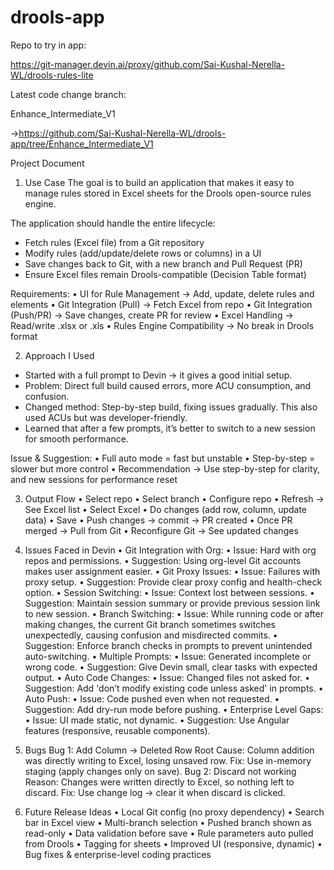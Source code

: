 # drools-app


Repo to try in app:

https://git-manager.devin.ai/proxy/github.com/Sai-Kushal-Nerella-WL/drools-rules-lite

Latest code change branch:

Enhance_Intermediate_V1

->https://github.com/Sai-Kushal-Nerella-WL/drools-app/tree/Enhance_Intermediate_V1


Project Document
1. Use Case
The goal is to build an application that makes it easy to manage rules stored in Excel sheets for the Drools open-source rules engine.

The application should handle the entire lifecycle:
- Fetch rules (Excel file) from a Git repository
- Modify rules (add/update/delete rows or columns) in a UI
- Save changes back to Git, with a new branch and Pull Request (PR)
- Ensure Excel files remain Drools-compatible (Decision Table format)

Requirements:
•	UI for Rule Management → Add, update, delete rules and elements
•	Git Integration (Pull) → Fetch Excel from repo
•	Git Integration (Push/PR) → Save changes, create PR for review
•	Excel Handling → Read/write .xlsx or .xls
•	Rules Engine Compatibility → No break in Drools format

2. Approach I Used
- Started with a full prompt to Devin → it gives a good initial setup.
- Problem: Direct full build caused errors, more ACU consumption, and confusion.
- Changed method: Step-by-step build, fixing issues gradually. This also used ACUs but was developer-friendly.
- Learned that after a few prompts, it’s better to switch to a new session for smooth performance.
  
Issue & Suggestion:
•	Full auto mode = fast but unstable
•	Step-by-step = slower but more control
•	Recommendation → Use step-by-step for clarity, and new sessions for performance reset

3. Output Flow
•	Select repo
•	Select branch
•	Configure repo
•	Refresh → See Excel list
•	Select Excel
•	Do changes (add row, column, update data)
•	Save
•	Push changes → commit → PR created
•	Once PR merged → Pull from Git
•	Reconfigure Git → See updated changes

4. Issues Faced in Devin
•	Git Integration with Org: 
  •	Issue: Hard with org repos and permissions. 
  •	Suggestion: Using org-level Git accounts makes user assignment easier.
•	Git Proxy Issues: 
  •	Issue: Failures with proxy setup. 
  •	Suggestion: Provide clear proxy config and health-check option.
•	Session Switching: 
  •	Issue: Context lost between sessions. 
  •	Suggestion: Maintain session summary or provide previous session link to new session.
•	Branch Switching: 
  •	Issue: While running code or after making changes, the current Git branch sometimes switches unexpectedly, causing confusion and misdirected commits.
  •	Suggestion: Enforce branch checks in prompts to prevent unintended auto-switching.
•	Multiple Prompts: 
  •	Issue: Generated incomplete or wrong code. 
  •	Suggestion: Give Devin small, clear tasks with expected output.
•	Auto Code Changes: 
  •	Issue: Changed files not asked for. 
  •	Suggestion: Add 'don’t modify existing code unless asked' in prompts.
•	Auto Push: 
  •	Issue: Code pushed even when not requested. 
  •	Suggestion: Add dry-run mode before pushing.
•	Enterprise Level Gaps: 
  •	Issue: UI made static, not dynamic. 
  •	Suggestion: Use Angular features (responsive, reusable components).

5. Bugs
Bug 1: Add Column → Deleted Row
  Root Cause: Column addition was directly writing to Excel, losing unsaved row.
  Fix: Use in-memory staging (apply changes only on save).
Bug 2: Discard not working
  Reason: Changes were written directly to Excel, so nothing left to discard.
  Fix: Use change log → clear it when discard is clicked.

6. Future Release Ideas
•	Local Git config (no proxy dependency)
•	Search bar in Excel view
•	Multi-branch selection
•	Pushed branch shown as read-only
•	Data validation before save
•	Rule parameters auto pulled from Drools
•	Tagging for sheets
•	Improved UI (responsive, dynamic)
•	Bug fixes & enterprise-level coding practices
